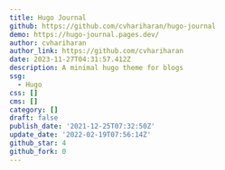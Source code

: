 ```yaml
---
title: Hugo Journal
github: https://github.com/cvhariharan/hugo-journal
demo: https://hugo-journal.pages.dev/
author: cvhariharan
author_link: https://github.com/cvhariharan
date: 2023-11-27T04:31:57.412Z
description: A minimal hugo theme for blogs
ssg:
  - Hugo
css: []
cms: []
category: []
draft: false
publish_date: '2021-12-25T07:32:50Z'
update_date: '2022-02-19T07:56:14Z'
github_star: 4
github_fork: 0
---
```

